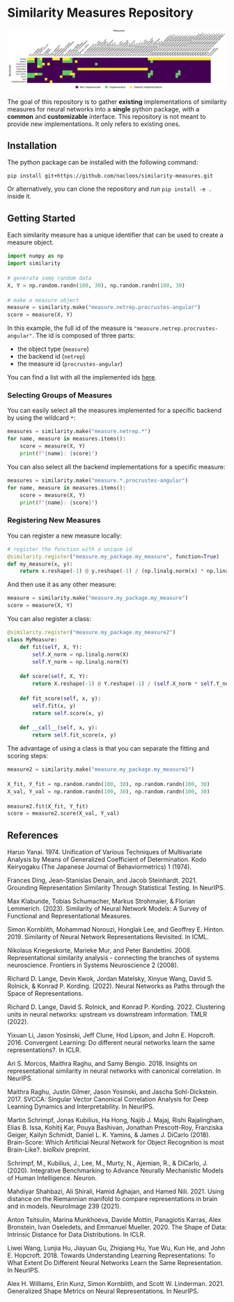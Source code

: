 # Similarity Measures Repository


![Backend metrics](https://github.com/nacloos/similarity-measures/blob/main/backend_metrics.png)


The goal of this repository is to gather **existing**  implementations of similarity measures for neural networks into a **single** python package, with a **common** and **customizable** interface. This repository is not meant to provide new implementations. It only refers to existing ones.


## Installation
The python package can be installed with the following command:
```
pip install git+https://github.com/nacloos/similarity-measures.git
```
Or alternatively, you can clone the repository and run `pip install -e .` inside it.


## Getting Started

Each similarity measure has a unique identifier that can be used to create a measure object.

```python
import numpy as np
import similarity

# generate some random data
X, Y = np.random.randn(100, 30), np.random.randn(100, 30)

# make a measure object
measure = similarity.make("measure.netrep.procrustes-angular")
score = measure(X, Y)
```

In this example, the full id of the measure is `"measure.netrep.procrustes-angular"`. The id is composed of three parts: 
* the object type (`measure`)
* the backend id (`netrep`)
* the measure id (`procrustes-angular`)

You can find a list with all the implemented ids [here](similarity/types/__init__.py).


### Selecting Groups of Measures

You can easily select all the measures implemented for a specific backend by using the wildcard `*`:
```python
measures = similarity.make("measure.netrep.*")
for name, measure in measures.items():
    score = measure(X, Y)
    print(f"{name}: {score}")
```

You can also select all the backend implementations for a specific measure:
```python
measures = similarity.make("measure.*.procrustes-angular")
for name, measure in measures.items():
    score = measure(X, Y)
    print(f"{name}: {score}")
```

### Registering New Measures

You can register a new measure locally:
```python
# register the function with a unique id
@similarity.register("measure.my_package.my_measure", function=True)
def my_measure(x, y):
    return x.reshape(-1) @ y.reshape(-1) / (np.linalg.norm(x) * np.linalg.norm(y))
```

And then use it as any other measure:
```python
measure = similarity.make("measure.my_package.my_measure")
score = measure(X, Y)
```

You can also register a class:
```python
@similarity.register("measure.my_package.my_measure2")
class MyMeasure:
    def fit(self, X, Y):
        self.X_norm = np.linalg.norm(X)
        self.Y_norm = np.linalg.norm(Y)

    def score(self, X, Y):
        return X.reshape(-1) @ Y.reshape(-1) / (self.X_norm * self.Y_norm)

    def fit_score(self, x, y):
        self.fit(x, y)
        return self.score(x, y)

    def __call__(self, x, y):
        return self.fit_score(x, y)
```

The advantage of using a class is that you can separate the fitting and scoring steps:
```python
measure2 = similarity.make("measure.my_package.my_measure2")

X_fit, Y_fit = np.random.randn(100, 30), np.random.randn(100, 30)
X_val, Y_val = np.random.randn(100, 30), np.random.randn(100, 30)

measure2.fit(X_fit, Y_fit)
score = measure2.score(X_val, Y_val)
```

<!-- ## Contributing
See backend folder for examples of how to register new measures. -->


 ## References
Haruo Yanai. 1974. Unification of Various Techniques of Multivariate Analysis by Means of Generalized Coefficient of Determination. Kodo Keiryogaku (The Japanese Journal of Behaviormetrics) 1 (1974).

Frances Ding, Jean-Stanislas Denain, and Jacob Steinhardt. 2021. Grounding Representation Similarity Through Statistical Testing. In NeurIPS.

Max Klabunde, Tobias Schumacher, Markus Strohmaier, & Florian Lemmerich. (2023). Similarity of Neural Network Models: A Survey of Functional and Representational Measures.

Simon Kornblith, Mohammad Norouzi, Honglak Lee, and Geoffrey E. Hinton. 2019. Similarity of Neural Network Representations Revisited. In ICML.

Nikolaus Kriegeskorte, Marieke Mur, and Peter Bandettini. 2008. Representational similarity analysis - connecting the branches of systems neuroscience. Frontiers in Systems Neuroscience 2 (2008).

Richard D. Lange, Devin Kwok, Jordan Matelsky, Xinyue Wang, David S. Rolnick, & Konrad P. Kording. (2022). Neural Networks as Paths through the Space of Representations.

Richard D. Lange, David S. Rolnick, and Konrad P. Kording. 2022. Clustering units in neural networks: upstream vs downstream information. TMLR (2022).

Yixuan Li, Jason Yosinski, Jeff Clune, Hod Lipson, and John E. Hopcroft. 2016. Convergent Learning: Do different neural networks learn the same representations?. In ICLR.

Ari S. Morcos, Maithra Raghu, and Samy Bengio. 2018. Insights on representational similarity in neural networks with canonical correlation. In NeurIPS.

Maithra Raghu, Justin Gilmer, Jason Yosinski, and Jascha Sohl-Dickstein. 2017. SVCCA: Singular Vector Canonical Correlation Analysis for Deep Learning Dynamics and Interpretability. In NeurIPS.

Martin Schrimpf, Jonas Kubilius, Ha Hong, Najib J. Majaj, Rishi Rajalingham, Elias B. Issa, Kohitĳ Kar, Pouya Bashivan, Jonathan Prescott-Roy, Franziska Geiger, Kailyn Schmidt, Daniel L. K. Yamins, & James J. DiCarlo (2018). Brain-Score: Which Artificial Neural Network for Object Recognition is most Brain-Like?. bioRxiv preprint.

Schrimpf, M., Kubilius, J., Lee, M., Murty, N., Ajemian, R., & DiCarlo, J. (2020). Integrative Benchmarking to Advance Neurally Mechanistic Models of Human Intelligence. Neuron.

Mahdiyar Shahbazi, Ali Shirali, Hamid Aghajan, and Hamed Nili. 2021. Using distance on the Riemannian manifold to compare representations in brain and in models. NeuroImage 239 (2021).

Anton Tsitsulin, Marina Munkhoeva, Davide Mottin, Panagiotis Karras, Alex Bronstein, Ivan Oseledets, and Emmanuel Mueller. 2020. The Shape of Data: Intrinsic Distance for Data Distributions. In ICLR.

Liwei Wang, Lunjia Hu, Jiayuan Gu, Zhiqiang Hu, Yue Wu, Kun He, and John E. Hopcroft. 2018. Towards Understanding Learning Representations: To What Extent Do Different Neural Networks Learn the Same Representation. In NeurIPS.

Alex H. Williams, Erin Kunz, Simon Kornblith, and Scott W. Linderman. 2021. Generalized Shape Metrics on Neural Representations. In NeurIPS.

